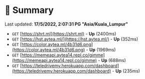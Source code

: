 # 📖 Summary
Last updated: **17/5/2022, 2:07:31 PG "Asia/Kuala_Lumpur"**

- `GET` [https://shrt.ml](https://shrt.ml) - **Up** (2400ms)
- `GET` [https://hst.aytea.ml/](https://hst.aytea.ml/) - **Up** (352ms)
- `GET` [https://color.aytea.ml/4b31d6.png](https://color.aytea.ml/4b31d6.png) - **Up** (1969ms)
- `GET` [https://memeapi.aytea14.repl.co/gimme](https://memeapi.aytea14.repl.co/gimme) - **Up** (688ms)
- `GET` [https://teledrivemy.herokuapp.com/dashboard](https://teledrivemy.herokuapp.com/dashboard) - **Up** (235ms)
